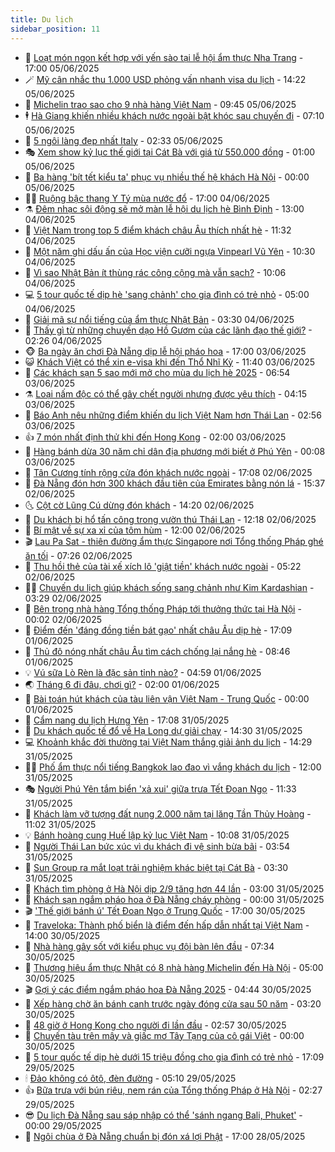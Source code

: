 ```yaml
---
title: Du lịch
sidebar_position: 11
---
```


<!-- vnexpress-du-lich:START -->
- 💂 [Loạt món ngon kết hợp với yến sào tại lễ hội ẩm thực Nha Trang](https://vnexpress.net/loat-mon-ngon-ket-hop-voi-yen-sao-tai-le-hoi-am-thuc-nha-trang-4895110.html) - 17:00 05/06/2025
- 🪄 [Mỹ cân nhắc thu 1.000 USD phỏng vấn nhanh visa du lịch](https://vnexpress.net/my-can-nhac-thu-1-000-usd-phong-van-nhanh-visa-du-lich-4895091.html) - 14:22 05/06/2025
- 🦅 [Michelin trao sao cho 9 nhà hàng Việt Nam](https://vnexpress.net/michelin-trao-sao-cho-9-nha-hang-viet-nam-4894994.html) - 09:45 05/06/2025
- 🕴 [Hà Giang khiến nhiều khách nước ngoài bật khóc sau chuyến đi](https://vnexpress.net/ha-giang-khien-nhieu-khach-nuoc-ngoai-bat-khoc-sau-chuyen-di-4894855.html) - 07:10 05/06/2025
- 👀 [5 ngôi làng đẹp nhất Italy](https://vnexpress.net/5-ngoi-lang-dep-nhat-italy-4894632.html) - 02:33 05/06/2025
- 🎭 [Xem show kỷ lục thế giới tại Cát Bà với giá từ 550.000 đồng](https://vnexpress.net/xem-show-ky-luc-the-gioi-tai-cat-ba-voi-gia-tu-550-000-dong-4894499.html) - 01:00 05/06/2025
- 🦒 [Ba hàng &#39;bít tết kiểu ta&#39; phục vụ nhiều thế hệ khách Hà Nội](https://vnexpress.net/ba-hang-bit-tet-kieu-ta-phuc-vu-nhieu-the-he-khach-ha-noi-4894356.html) - 00:00 05/06/2025
- 👨‍🏫 [Ruộng bậc thang Y Tý mùa nước đổ](https://vnexpress.net/ruong-bac-thang-y-ty-mua-nuoc-do-4894308.html) - 17:00 04/06/2025
- ⚗️ [Đêm nhạc sôi động sẽ mở màn lễ hội du lịch hè Bình Định](https://vnexpress.net/dem-nhac-soi-dong-se-mo-man-le-hoi-du-lich-he-binh-dinh-4894598.html) - 13:00 04/06/2025
- 🥸 [Việt Nam trong top 5 điểm khách châu Âu thích nhất hè](https://vnexpress.net/viet-nam-trong-top-5-diem-khach-chau-au-thich-nhat-he-4894579.html) - 11:32 04/06/2025
- 🤠 [Một năm ghi dấu ấn của Học viện cưỡi ngựa Vinpearl Vũ Yên](https://vnexpress.net/mot-nam-ghi-dau-an-cua-hoc-vien-cuoi-ngua-vinpearl-vu-yen-4894528.html) - 10:30 04/06/2025
- 🚀 [Vì sao Nhật Bản ít thùng rác công cộng mà vẫn sạch?](https://vnexpress.net/vi-sao-nhat-ban-it-thung-rac-cong-cong-ma-van-sach-4894490.html) - 10:06 04/06/2025
- 💻 [5 tour quốc tế dịp hè &#39;sang chảnh&#39; cho gia đình có trẻ nhỏ](https://vnexpress.net/5-tour-quoc-te-dip-he-sang-chanh-cho-gia-dinh-co-tre-nho-4894251.html) - 05:00 04/06/2025
- 💼 [Giải mã sự nổi tiếng của ẩm thực Nhật Bản](https://vnexpress.net/giai-ma-su-noi-tieng-cua-am-thuc-nhat-ban-4894286.html) - 03:30 04/06/2025
- 🤡 [Thấy gì từ những chuyến dạo Hồ Gươm của các lãnh đạo thế giới?](https://vnexpress.net/thay-gi-tu-nhung-chuyen-dao-ho-guom-cua-cac-lanh-dao-the-gioi-4893950.html) - 02:26 04/06/2025
- 🐵 [Ba ngày ăn chơi Đà Nẵng dịp lễ hội pháo hoa](https://vnexpress.net/ba-ngay-an-choi-da-nang-dip-le-hoi-phao-hoa-4893768.html) - 17:00 03/06/2025
- 😺 [Khách Việt có thể xin e-visa khi đến Thổ Nhĩ Kỳ](https://vnexpress.net/khach-viet-co-the-xin-e-visa-khi-den-tho-nhi-ky-4894112.html) - 11:40 03/06/2025
- 🌈 [Các khách sạn 5 sao mới mở cho mùa du lịch hè 2025](https://vnexpress.net/cac-khach-san-5-sao-moi-mo-cho-mua-du-lich-he-2025-4888886.html) - 06:54 03/06/2025
- ⚗️ [Loại nấm độc có thể gây chết người nhưng được yêu thích](https://vnexpress.net/loai-nam-doc-co-the-gay-chet-nguoi-nhung-duoc-yeu-thich-4887987.html) - 04:15 03/06/2025
- 👀 [Báo Anh nêu những điểm khiến du lịch Việt Nam hơn Thái Lan](https://vnexpress.net/bao-anh-neu-nhung-diem-khien-du-lich-viet-nam-hon-thai-lan-4893719.html) - 02:56 03/06/2025
- 👍 [7 món nhất định thử khi đến Hong Kong](https://vnexpress.net/7-mon-nhat-dinh-thu-khi-den-hong-kong-4893632.html) - 02:00 03/06/2025
- 💄 [Hàng bánh dừa 30 năm chỉ dân địa phương mới biết ở Phú Yên](https://vnexpress.net/hang-banh-dua-30-nam-chi-dan-dia-phuong-moi-biet-o-phu-yen-4893567.html) - 00:08 03/06/2025
- 🥷 [Tân Cương tính rộng cửa đón khách nước ngoài](https://vnexpress.net/tan-cuong-tinh-rong-cua-don-khach-nuoc-ngoai-4893487.html) - 17:08 02/06/2025
- 📝 [Đà Nẵng đón hơn 300 khách đầu tiên của Emirates bằng nón lá](https://vnexpress.net/da-nang-don-hon-300-khach-dau-tien-cua-emirates-bang-non-la-4893669.html) - 15:37 02/06/2025
- 🌜 [Cột cờ Lũng Cú dừng đón khách](https://vnexpress.net/cot-co-lung-cu-dung-don-khach-4893662.html) - 14:20 02/06/2025
- 📝 [Du khách bị hổ tấn công trong vườn thú Thái Lan](https://vnexpress.net/du-khach-bi-ho-tan-cong-trong-vuon-thu-thai-lan-4893603.html) - 12:18 02/06/2025
- 🧰 [Bí mật về sự xa xỉ của tôm hùm](https://vnexpress.net/bi-mat-ve-su-xa-xi-cua-tom-hum-4893408.html) - 12:00 02/06/2025
- 🎬 [Lau Pa Sat - thiên đường ẩm thực Singapore nơi Tổng thống Pháp ghé ăn tối](https://vnexpress.net/lau-pa-sat-thien-duong-am-thuc-singapore-noi-tong-thong-phap-ghe-an-toi-4893264.html) - 07:26 02/06/2025
- 🧐 [Thu hồi thẻ của tài xế xích lô &#39;giật tiền&#39; khách nước ngoài](https://vnexpress.net/thu-hoi-the-cua-tai-xe-xich-lo-giat-tien-khach-nuoc-ngoai-4893415.html) - 05:22 02/06/2025
- 👨‍🏫 [Chuyến du lịch giúp khách sống sang chảnh như Kim Kardashian](https://vnexpress.net/chuyen-du-lich-giup-khach-song-sang-chanh-nhu-kim-kardashian-4893286.html) - 03:29 02/06/2025
- 🦣 [Bên trong nhà hàng Tổng thống Pháp tới thưởng thức tại Hà Nội](https://vnexpress.net/ben-trong-nha-hang-tong-thong-phap-toi-thuong-thuc-tai-ha-noi-4892540.html) - 00:02 02/06/2025
- 🌋 [Điểm đến &#39;đáng đồng tiền bát gạo&#39; nhất châu Âu dịp hè](https://vnexpress.net/diem-den-dang-dong-tien-bat-gao-nhat-chau-au-dip-he-4892952.html) - 17:09 01/06/2025
- 🦄 [Thủ đô nóng nhất châu Âu tìm cách chống lại nắng hè](https://vnexpress.net/thu-do-nong-nhat-chau-au-tim-cach-chong-lai-nang-he-4893048.html) - 08:46 01/06/2025
- 💡 [Vú sữa Lò Rèn là đặc sản tỉnh nào?](https://vnexpress.net/vu-sua-lo-ren-la-dac-san-tinh-nao-4893045.html) - 04:59 01/06/2025
- 🌏 [Tháng 6 đi đâu, chơi gì?](https://vnexpress.net/thang-6-di-dau-choi-gi-4891508.html) - 02:00 01/06/2025
- 💂 [Bài toán hút khách của tàu liên vận Việt Nam - Trung Quốc](https://vnexpress.net/bai-toan-hut-khach-cua-tau-lien-van-viet-nam-trung-quoc-4891686.html) - 00:00 01/06/2025
- 🤩 [Cẩm nang du lịch Hưng Yên](https://vnexpress.net/cam-nang-du-lich-hung-yen-4890917.html) - 17:08 31/05/2025
- 💪 [Du khách quốc tế đổ về Hạ Long dự giải chạy](https://vnexpress.net/du-khach-quoc-te-do-ve-ha-long-du-giai-chay-4892936.html) - 14:30 31/05/2025
- 💻 [Khoảnh khắc đời thường tại Việt Nam thắng giải ảnh du lịch](https://vnexpress.net/khoanh-khac-doi-thuong-tai-viet-nam-thang-giai-anh-du-lich-4892922.html) - 14:29 31/05/2025
- 🧑‍💻 [Phố ẩm thực nổi tiếng Bangkok lao đao vì vắng khách du lịch](https://vnexpress.net/pho-am-thuc-noi-tieng-bangkok-lao-dao-vi-vang-khach-du-lich-4892816.html) - 12:00 31/05/2025
- 🎭 [Người Phú Yên tắm biển &#39;xả xui&#39; giữa trưa Tết Đoan Ngọ](https://vnexpress.net/nguoi-phu-yen-tam-bien-xa-xui-giua-trua-tet-doan-ngo-4892899.html) - 11:33 31/05/2025
- 🧐 [Khách làm vỡ tượng đất nung 2.000 năm tại lăng Tần Thủy Hoàng](https://vnexpress.net/khach-lam-vo-tuong-dat-nung-2-000-nam-tai-lang-tan-thuy-hoang-4892889.html) - 11:02 31/05/2025
- 💡 [Bánh hoàng cung Huế lập kỷ lục Việt Nam](https://vnexpress.net/banh-hoang-cung-hue-lap-ky-luc-viet-nam-4892827.html) - 10:08 31/05/2025
- 🌊 [Người Thái Lan bức xúc vì du khách đi vệ sinh bừa bãi](https://vnexpress.net/nguoi-thai-lan-buc-xuc-vi-du-khach-di-ve-sinh-bua-bai-4892716.html) - 03:54 31/05/2025
- 🎃 [Sun Group ra mắt loạt trải nghiệm khác biệt tại Cát Bà](https://vnexpress.net/sun-group-ra-mat-loat-trai-nghiem-khac-biet-tai-cat-ba-4892502.html) - 03:30 31/05/2025
- 🧠 [Khách tìm phòng ở Hà Nội dịp 2/9 tăng hơn 44 lần](https://vnexpress.net/khach-tim-phong-o-ha-noi-dip-2-9-tang-hon-44-lan-4892496.html) - 03:00 31/05/2025
- 💄 [Khách sạn ngắm pháo hoa ở Đà Nẵng cháy phòng](https://vnexpress.net/khach-san-ngam-phao-hoa-o-da-nang-chay-phong-4892583.html) - 00:00 31/05/2025
- 🎬 [&#39;Thế giới bánh ú&#39; Tết Đoan Ngọ ở Trung Quốc](https://vnexpress.net/the-gioi-banh-u-tet-doan-ngo-o-trung-quoc-4889960.html) - 17:00 30/05/2025
- 🐻 [Traveloka: Thành phố biển là điểm đến hấp dẫn nhất tại Việt Nam](https://vnexpress.net/traveloka-thanh-pho-bien-la-diem-den-hap-dan-nhat-tai-viet-nam-4892052.html) - 14:00 30/05/2025
- 🌝 [Nhà hàng gây sốt với kiểu phục vụ đội bàn lên đầu](https://vnexpress.net/nha-hang-gay-sot-voi-kieu-phuc-vu-doi-ban-len-dau-4892457.html) - 07:34 30/05/2025
- 🤩 [Thương hiệu ẩm thực Nhật có 8 nhà hàng Michelin đến Hà Nội](https://vnexpress.net/thuong-hieu-am-thuc-nhat-co-8-nha-hang-michelin-den-ha-noi-4892058.html) - 05:00 30/05/2025
- 🎬 [Gợi ý các điểm ngắm pháo hoa Đà Nẵng 2025](https://vnexpress.net/goi-y-cac-diem-ngam-phao-hoa-da-nang-2025-4891483.html) - 04:44 30/05/2025
- 🦩 [Xếp hàng chờ ăn bánh canh trước ngày đóng cửa sau 50 năm](https://vnexpress.net/xep-hang-cho-an-banh-canh-truoc-ngay-dong-cua-sau-50-nam-4892109.html) - 03:20 30/05/2025
- 🦍 [48 giờ ở Hong Kong cho người đi lần đầu](https://vnexpress.net/48-gio-o-hong-kong-cho-nguoi-di-lan-dau-4892082.html) - 02:57 30/05/2025
- 👀 [Chuyến tàu trên mây và giấc mơ Tây Tạng của cô gái Việt](https://vnexpress.net/chuyen-tau-tren-may-va-giac-mo-tay-tang-cua-co-gai-viet-4892114.html) - 00:00 30/05/2025
- 🧰 [5 tour quốc tế dịp hè dưới 15 triệu đồng cho gia đình có trẻ nhỏ](https://vnexpress.net/5-tour-quoc-te-dip-he-duoi-15-trieu-dong-cho-gia-dinh-co-tre-nho-4891468.html) - 17:09 29/05/2025
- 🕯 [Đảo không có ôtô, đèn đường](https://vnexpress.net/dao-khong-co-oto-den-duong-4891743.html) - 05:10 29/05/2025
- 👍 [Bữa trưa với bún riêu, nem rán của Tổng thống Pháp ở Hà Nội](https://vnexpress.net/bua-trua-voi-bun-rieu-nem-ran-cua-tong-thong-phap-o-ha-noi-4891710.html) - 02:27 29/05/2025
- 😎 [Du lịch Đà Nẵng sau sáp nhập có thể &#39;sánh ngang Bali, Phuket&#39;](https://vnexpress.net/du-lich-da-nang-sau-sap-nhap-co-the-sanh-ngang-bali-phuket-4891268.html) - 00:00 29/05/2025
- 🐘 [Ngôi chùa ở Đà Nẵng chuẩn bị đón xá lợi Phật](https://vnexpress.net/ngoi-chua-o-da-nang-chuan-bi-don-xa-loi-phat-4890901.html) - 17:00 28/05/2025<!-- vnexpress-du-lich:END -->
